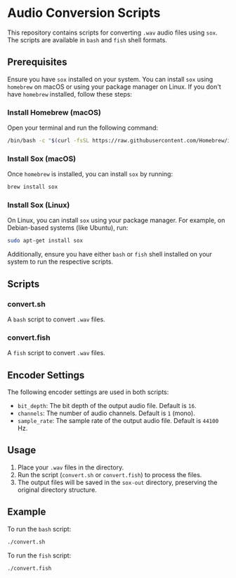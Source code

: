 # Audio Conversion Scripts

This repository contains scripts for converting `.wav` audio files using `sox`. The scripts are available in `bash` and `fish` shell formats.

## Prerequisites

Ensure you have `sox` installed on your system. You can install `sox` using `homebrew` on macOS or using your package manager on Linux. If you don't have `homebrew` installed, follow these steps:

### Install Homebrew (macOS)

Open your terminal and run the following command:

```bash
/bin/bash -c "$(curl -fsSL https://raw.githubusercontent.com/Homebrew/install/HEAD/install.sh)"
```

### Install Sox (macOS)

Once `homebrew` is installed, you can install `sox` by running:

```bash
brew install sox
```

### Install Sox (Linux)

On Linux, you can install `sox` using your package manager. For example, on Debian-based systems (like Ubuntu), run:

```bash
sudo apt-get install sox
```

Additionally, ensure you have either `bash` or `fish` shell installed on your system to run the respective scripts.

## Scripts

### convert.sh

A `bash` script to convert `.wav` files.

### convert.fish

A `fish` script to convert `.wav` files.

## Encoder Settings

The following encoder settings are used in both scripts:

- `bit_depth`: The bit depth of the output audio file. Default is `16`.
- `channels`: The number of audio channels. Default is `1` (mono).
- `sample_rate`: The sample rate of the output audio file. Default is `44100` Hz.

## Usage

1. Place your `.wav` files in the directory.
2. Run the script (`convert.sh` or `convert.fish`) to process the files.
3. The output files will be saved in the `sox-out` directory, preserving the original directory structure.

## Example

To run the `bash` script:

```bash
./convert.sh
```

To run the `fish` script:

```fish
./convert.fish
```
